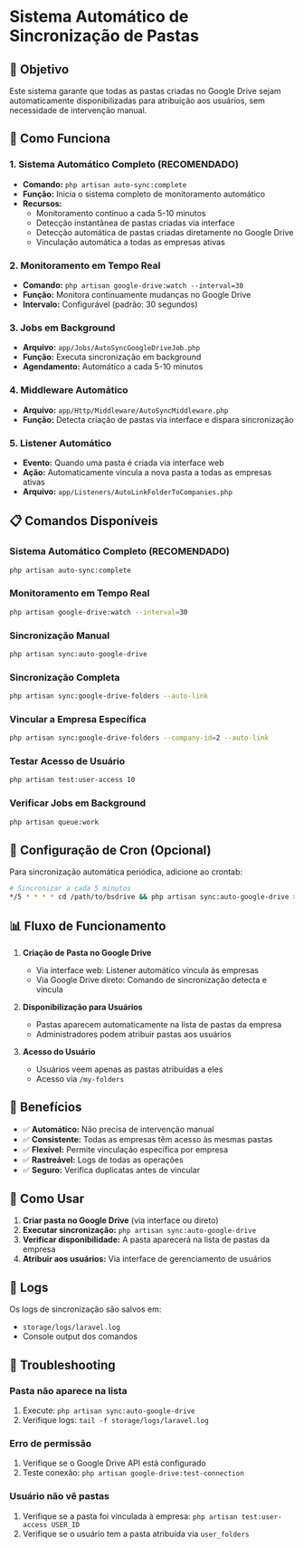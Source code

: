 # Sistema Automático de Sincronização de Pastas

## 🎯 Objetivo
Este sistema garante que todas as pastas criadas no Google Drive sejam automaticamente disponibilizadas para atribuição aos usuários, sem necessidade de intervenção manual.

## 🔧 Como Funciona

### 1. Sistema Automático Completo (RECOMENDADO)
- **Comando:** `php artisan auto-sync:complete`
- **Função:** Inicia o sistema completo de monitoramento automático
- **Recursos:**
  - Monitoramento contínuo a cada 5-10 minutos
  - Detecção instantânea de pastas criadas via interface
  - Detecção automática de pastas criadas diretamente no Google Drive
  - Vinculação automática a todas as empresas ativas

### 2. Monitoramento em Tempo Real
- **Comando:** `php artisan google-drive:watch --interval=30`
- **Função:** Monitora continuamente mudanças no Google Drive
- **Intervalo:** Configurável (padrão: 30 segundos)

### 3. Jobs em Background
- **Arquivo:** `app/Jobs/AutoSyncGoogleDriveJob.php`
- **Função:** Executa sincronização em background
- **Agendamento:** Automático a cada 5-10 minutos

### 4. Middleware Automático
- **Arquivo:** `app/Http/Middleware/AutoSyncMiddleware.php`
- **Função:** Detecta criação de pastas via interface e dispara sincronização

### 5. Listener Automático
- **Evento:** Quando uma pasta é criada via interface web
- **Ação:** Automaticamente vincula a nova pasta a todas as empresas ativas
- **Arquivo:** `app/Listeners/AutoLinkFolderToCompanies.php`

## 📋 Comandos Disponíveis

### Sistema Automático Completo (RECOMENDADO)
```bash
php artisan auto-sync:complete
```

### Monitoramento em Tempo Real
```bash
php artisan google-drive:watch --interval=30
```

### Sincronização Manual
```bash
php artisan sync:auto-google-drive
```

### Sincronização Completa
```bash
php artisan sync:google-drive-folders --auto-link
```

### Vincular a Empresa Específica
```bash
php artisan sync:google-drive-folders --company-id=2 --auto-link
```

### Testar Acesso de Usuário
```bash
php artisan test:user-access 10
```

### Verificar Jobs em Background
```bash
php artisan queue:work
```

## 🔄 Configuração de Cron (Opcional)

Para sincronização automática periódica, adicione ao crontab:

```bash
# Sincronizar a cada 5 minutos
*/5 * * * * cd /path/to/bsdrive && php artisan sync:auto-google-drive >> /dev/null 2>&1
```

## 📊 Fluxo de Funcionamento

1. **Criação de Pasta no Google Drive**
   - Via interface web: Listener automático vincula às empresas
   - Via Google Drive direto: Comando de sincronização detecta e vincula

2. **Disponibilização para Usuários**
   - Pastas aparecem automaticamente na lista de pastas da empresa
   - Administradores podem atribuir pastas aos usuários

3. **Acesso do Usuário**
   - Usuários veem apenas as pastas atribuídas a eles
   - Acesso via `/my-folders`

## 🎯 Benefícios

- ✅ **Automático:** Não precisa de intervenção manual
- ✅ **Consistente:** Todas as empresas têm acesso às mesmas pastas
- ✅ **Flexível:** Permite vinculação específica por empresa
- ✅ **Rastreável:** Logs de todas as operações
- ✅ **Seguro:** Verifica duplicatas antes de vincular

## 🚀 Como Usar

1. **Criar pasta no Google Drive** (via interface ou direto)
2. **Executar sincronização:** `php artisan sync:auto-google-drive`
3. **Verificar disponibilidade:** A pasta aparecerá na lista de pastas da empresa
4. **Atribuir aos usuários:** Via interface de gerenciamento de usuários

## 📝 Logs

Os logs de sincronização são salvos em:
- `storage/logs/laravel.log`
- Console output dos comandos

## 🔧 Troubleshooting

### Pasta não aparece na lista
1. Execute: `php artisan sync:auto-google-drive`
2. Verifique logs: `tail -f storage/logs/laravel.log`

### Erro de permissão
1. Verifique se o Google Drive API está configurado
2. Teste conexão: `php artisan google-drive:test-connection`

### Usuário não vê pastas
1. Verifique se a pasta foi vinculada à empresa: `php artisan test:user-access USER_ID`
2. Verifique se o usuário tem a pasta atribuída via `user_folders` 